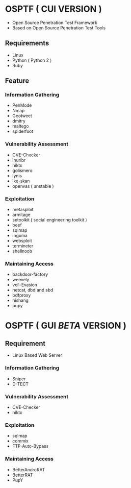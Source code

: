 # OSPTF ( CUI VERSION )
- Open Source Penetration Test Framework
- Based on Open Source Penetration Test Tools

## Requirements
- Linux
- Python ( Python 2 )
- Ruby
## Feature

### Information Gathering
- PenMode
- Nmap
- Geotweet
- dmitry
- maltego
- spiderfoot

### Vulnerability Assessment
- CVE-Checker
- inurlbr
- nikto
- golismero
- lynis
- ike-skan
- openvas ( unstable )

### Exploitation
- metasploit
- armitage
- setoolkit ( social engineering toolkit )
- beef
- sqlmap
- inguma
- websploit
- termineter
- shellnoob

### Maintaining Access
- backdoor-factory
- weevely
- veil-Evasion
- netcat, dbd and sbd
- bdfproxy
- nishang
- pupy

# OSPTF ( GUI *BETA* VERSION )

## Requirement
- Linux Based Web Server

### Information Gathering
- Sniper
- D-TECT

### Vulnerability Assessment
- CVE-Checker
- nikto

### Exploitation
- sqlmap
- commix
- FTP-Auto-Bypass

### Maintaining Access
- BetterAndroRAT
- BetterRAT
- PupY
